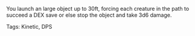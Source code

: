You launch an large object up to 30ft, forcing each creature in the path to succeed a DEX save or else stop the object and take 3d6 damage.

Tags: Kinetic, DPS